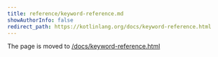 ```yaml
---
title: reference/keyword-reference.md
showAuthorInfo: false
redirect_path: https://kotlinlang.org/docs/keyword-reference.html
---
```


The page is moved to [/docs/keyword-reference.html](/docs/keyword-reference.html)
